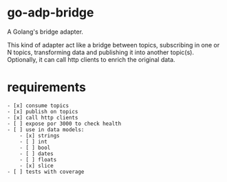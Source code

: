 # go-adp-bridge
A Golang's bridge adapter.

This kind of adapter act like a bridge between topics, subscribing in one or N topics, transforming data and publishing it into another topic(s). Optionally, it can call http clients to enrich the original data.

# requirements
    - [x] consume topics
    - [x] publish on topics
    - [x] call http clients
    - [ ] expose por 3000 to check health
    - [ ] use in data models:
        - [x] strings
        - [ ] int
        - [ ] bool
        - [ ] dates
        - [ ] floats
        - [x] slice
    - [ ] tests with coverage
